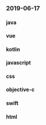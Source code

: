 ### 2019-06-17

#### java

#### vue

#### kotlin

#### javascript

#### css

#### objective-c

#### swift

#### html

